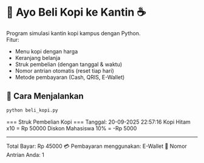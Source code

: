 # 🏫 Ayo Beli Kopi ke Kantin ☕

Program simulasi kantin kopi kampus dengan Python.  
Fitur:

- Menu kopi dengan harga
- Keranjang belanja
- Struk pembelian (dengan tanggal & waktu)
- Nomor antrian otomatis (reset tiap hari)
- Metode pembayaran (Cash, QRIS, E-Wallet)

## 🚀 Cara Menjalankan

```bash
python beli_kopi.py
```

=== Struk Pembelian Kopi ===
Tanggal: 20-09-2025 22:57:16
Kopi Hitam x10 = Rp 50000
Diskon Mahasiswa 10% = -Rp 5000

---

Total Bayar: Rp 45000
💳 Pembayaran menggunakan: E-Wallet
📢 Nomor Antrian Anda: 1
